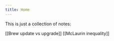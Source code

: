 ```yaml
---
title: Home
---
```


This is just a collection of notes:

[[Brew update vs upgrade]]
[[McLaurin inequality]]
